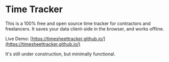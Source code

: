 # Time Tracker

This is a 100% free and open source time tracker for contractors and freelancers. It saves your data client-side in the browser, and works offline.

Live Demo: [https://timesheettracker.github.io/](https://timesheettracker.github.io/)

It's still under construction, but minimally functional.